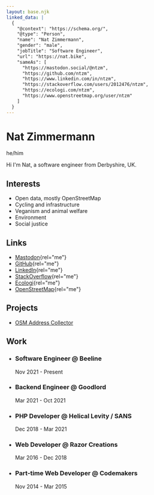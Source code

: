 ```yaml
---
layout: base.njk
linked_data: |
  {
    "@context": "https://schema.org/",
    "@type": "Person",
    "name": "Nat Zimmermann",
    "gender": "male",
    "jobTitle": "Software Engineer",
    "url": "https://nat.bike",
    "sameAs": [
      "https://mastodon.social/@ntzm",
      "https://github.com/ntzm",
      "https://www.linkedin.com/in/ntzm",
      "https://stackoverflow.com/users/2012476/ntzm",
      "https://ecologi.com/ntzm",
      "https://www.openstreetmap.org/user/ntzm"
    ]
  }
---
```


# Nat Zimmermann

he/him

Hi I'm Nat, a software engineer from Derbyshire, UK.

## Interests

* Open data, mostly OpenStreetMap
* Cycling and infrastructure
* Veganism and animal welfare
* Environment
* Social justice

## Links

* [Mastodon](https://mastodon.social/@ntzm){rel="me"}
* [GitHub](https://github.com/ntzm){rel="me"}
* [LinkedIn](https://www.linkedin.com/in/ntzm){rel="me"}
* [StackOverflow](https://stackoverflow.com/users/2012476/ntzm){rel="me"}
* [Ecologi](https://ecologi.com/ntzm){rel="me"}
* [OpenStreetMap](https://www.openstreetmap.org/user/ntzm){rel="me"}

## Projects

* [OSM Address Collector](osm-address-collector)

## Work

* ### Software Engineer @ Beeline
  Nov 2021 - Present

* ### Backend Engineer @ Goodlord
  Mar 2021 - Oct 2021

* ### PHP Developer @ Helical Levity / SANS 
  Dec 2018 - Mar 2021

* ### Web Developer @ Razor Creations
  Mar 2016 - Dec 2018

* ### Part-time Web Developer @ Codemakers
  Nov 2014 - Mar 2015

